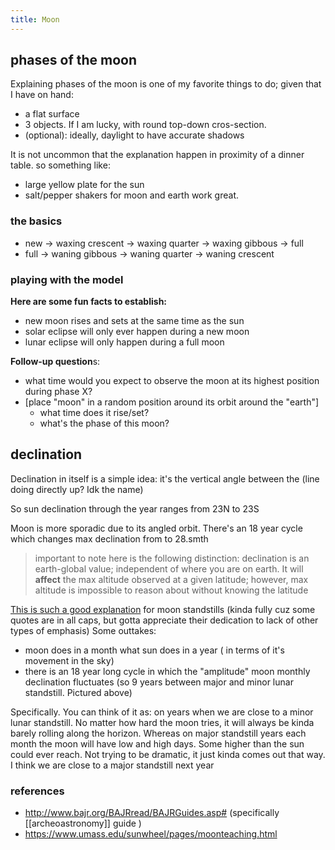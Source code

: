 ```yaml
---
title: Moon
---
```

## phases of the moon

Explaining phases of the moon is one of my favorite things to do; given that I have on hand:
* a flat surface
* 3 objects. If I am lucky, with round top-down cros-section.
* (optional): ideally, daylight to have accurate shadows

It is not uncommon that the explanation happen in proximity of a dinner table. so something like:
* large yellow plate for the sun
* salt/pepper shakers for moon and earth 
work great. 

<!--insert picture of animation here-->

### the basics
* new -> waxing crescent -> waxing quarter -> waxing gibbous -> full
* full -> waning gibbous -> waning quarter -> waning crescent

### playing with the model

**Here are some fun facts to establish:**
* new moon rises and sets at the same time as the sun
* solar eclipse will only ever happen during a new moon
* lunar eclipse will only happen during a full moon

**Follow-up question**s:
* what time would you expect to observe the moon at its highest position during phase X? 
* [place "moon" in a random position around its orbit around the "earth"]
	* what time does it rise/set?
	* what's the phase of this moon?

## declination

Declination in itself is a simple idea: it's the vertical angle between the (line doing directly up? Idk the name)

So sun declination through the year ranges from 23N to 23S

Moon is more sporadic due to its angled orbit. There's an 18 year cycle which changes max declination from to 28.smth

> important to note here is the following distinction: declination is an earth-global value; independent of where you are on earth. It will **affect** the max altitude observed at a given latitude; however, max altitude is impossible to reason about without knowing the latitude

<!--include an illustration or a visual here?-->

[This is such a good explanation](https://www.umass.edu/sunwheel/pages/moonteaching.html) for moon standstills (kinda fully cuz some quotes are in all caps, but gotta appreciate their dedication to lack of other types of emphasis) 
Some outtakes: 
- moon does in a month what sun does in a year ( in terms of it's movement in the sky)
- there is an 18 year long cycle in which the "amplitude" moon monthly declination fluctuates (so 9 years between major and minor lunar standstill. Pictured above)

Specifically. You can think of it as: on years when we are close to a minor lunar standstill. No matter how hard the moon tries, it will always be kinda barely rolling along the horizon. 
Whereas on major standstill years each month the moon will have low and high days. Some higher than the sun could ever reach. 
Not trying to be dramatic, it just kinda comes out that way. 
I think we are close to a major standstill next year 


### references 
- http://www.bajr.org/BAJRread/BAJRGuides.asp# (specifically [[archeoastronomy]] guide )
- https://www.umass.edu/sunwheel/pages/moonteaching.html
